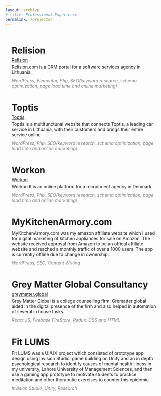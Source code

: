 ```yaml
---
layout: archive
# title: Professional Experience
permalink: /projects/
---
```


<style>
    .page-content {
        margin: 20px;
        display: flex;
        flex-direction: column;
    }
</style>

<div class="page-content">
    <h1 style="margin-bottom: 5px;">Relision</h1>
    <a href="https://relision.com/">Relision</a>
    <p style="margin-bottom: 5px; margin-top: 5px">Relision.com is a CRM portal for a software services agency in Lithuania.</p>
    <p style="margin-bottom: 5px; margin-top: 5px; color: grey;"><em>WordPress, Elementor, Php, SEO(keyword research, schema optimization, page load time and online marketing)</em></p>
    <h1 style="margin-bottom: 5px;">Toptis</h1>
    <a href="https://toptis.lt/">Toptis</a>
    <p style="margin-bottom: 5px; margin-top: 5px">Toptis is a multifunctunal website that connects Toptis, a leading car service in Lithuania, with their customers and brings their entire service online</p>
    <p style="margin-bottom: 5px; margin-top: 5px; color: grey;"><em>WordPress, Php, SEO(keyword research, schema optimization, page load time and online marketing)</em></p> 
    <h1 style="margin-bottom: 5px;">Workon</h1>
    <a href="https://workon.lt/">Workon</a>
    <p style="margin-bottom: 5px; margin-top: 5px">Workon.lt is an online platform for a recruitment agency in Denmark</p>
    <p style="margin-bottom: 5px; margin-top: 5px; color: grey;"><em>WordPress, Php, SEO(keyword research, schema optimization, page load time and online marketing)</em></p> 
    <h1 style="margin-bottom: 5px;">MyKitchenArmory.com</h1>
    <p style="margin-bottom: 5px; margin-top: 5px">MyKitchenArmory.com was my amazon affiliate website which I used for digital marketing of kitchen appliances for sale on Amazon. The website received approval from Amazon to be an offical affiliate website and reached a monthly traffic of over a 1000 users. The app is currently offline due to change in ownership.</p>
    <p style="margin-bottom: 5px; margin-top: 5px; color: grey;"><em>WordPress, SEO, Content Writing</em></p> 
    <h1 style="margin-bottom: 5px;">Grey Matter Global Consultancy</h1>
    <a href="https://greymatter.global/">greymatter.global</a>
    <p style="margin-bottom: 5px; margin-top: 5px">Grey Matter Global is a college counselling firm. Grematter.global aided in the digital presence of the firm and also helped in automation of several in house tasks.</p>
    <p style="margin-bottom: 5px; margin-top: 5px; color: grey;"><em>React JS, Firebase FireStore, Redux, CSS and HTML</em></p> 
    <h1 style="margin-bottom: 5px;">Fit LUMS</h1>
    <p style="margin-bottom: 5px; margin-top: 5px"> Fit LUMS was a UI/UX project which consisted of prototype app design using Invision Studio, game building on Unity and an in depth psychological research to identify causes of mental health illness in my university, Lahore University of Management Sciences, and then use a gaming app prototype to motivate students to practice meditation and other theraputic exercises to counter this epidemic</p>
    <p style="margin-bottom: 5px; margin-top: 5px; color: grey;"><em>Invision Studio, Unity, Research</em></p> 
    

    
</div>
